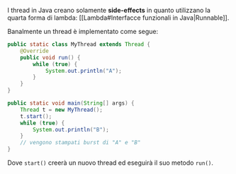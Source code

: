 I thread in Java creano solamente **side-effects** in quanto utilizzano la quarta forma di lambda: [[Lambda#Interfacce funzionali in Java|Runnable]].

Banalmente un thread è implementato come segue:
```java
public static class MyThread extends Thread {
	@Override
	public void run() {
		while (true) {
			System.out.println("A");
		}
	}
}

public static void main(String[] args) {
	Thread t = new MyThread();
	t.start();
	while (true) {
		System.out.println("B");
	}
	// vengono stampati burst di "A" e "B"
}
```

Dove `start()` creerà un nuovo thread ed eseguirà il suo metodo `run()`.
